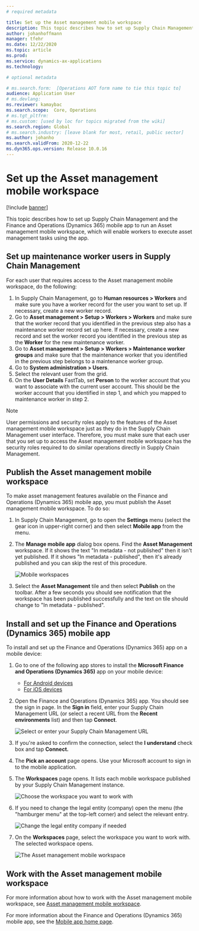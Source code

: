 ```yaml
---
# required metadata

title: Set up the Asset management mobile workspace
description: This topic describes how to set up Supply Chain Management and the Finance and Operations (Dynamics 365) mobile app to run an Asset management mobile workspace, which will enable workers to execute asset management tasks using the app.
author: johanhoffmann
manager: tfehr
ms.date: 12/22/2020
ms.topic: article
ms.prod: 
ms.service: dynamics-ax-applications
ms.technology: 

# optional metadata

# ms.search.form:  [Operations AOT form name to tie this topic to]
audience: Application User
# ms.devlang: 
ms.reviewer: kamaybac
ms.search.scope:  Core, Operations
# ms.tgt_pltfrm: 
# ms.custom: [used by loc for topics migrated from the wiki]
ms.search.region: Global
# ms.search.industry: [leave blank for most, retail, public sector]
ms.author: johanho
ms.search.validFrom: 2020-12-22
ms.dyn365.ops.version: Release 10.0.16
---
```


# Set up the Asset management mobile workspace

[!include [banner](../includes/banner.md)]

This topic describes how to set up Supply Chain Management and the Finance and Operations (Dynamics 365) mobile app to run an Asset management mobile workspace, which will enable workers to execute asset management tasks using the app.

## Set up maintenance worker users in Supply Chain Management

For each user that requires access to the Asset management mobile workspace, do the following:

1. In Supply Chain Management, go to **Human resources \> Workers** and make sure you have a worker record for the user you want to set up. If necessary, create a new worker record.
1. Go to **Asset management \> Setup \> Workers \> Workers** and make sure that the worker record that you identified in the previous step also has a maintenance worker record set up here. If necessary, create a new record and set the worker record you identified in the previous step as the **Worker** for the new maintenance worker.
1. Go to **Asset management \> Setup \> Workers \> Maintenance worker groups** and make sure that the maintenance worker that you identified in the previous step belongs to a maintenance worker group.
1. Go to **System administration \> Users**.
1. Select the relevant user from the grid.
1. On the **User Details** FastTab, set **Person** to the worker account that you want to associate with the current user account. This should be the worker account that you identified in step 1, and which you mapped to maintenance worker in step 2.

> [!NOTE]
> User permissions and security roles apply to the features of the Asset management mobile workspace just as they do in the Supply Chain Management user interface. Therefore, you must make sure that each user that you set up to access the Asset management mobile workspace has the security roles required to do similar operations directly in Supply Chain Management.

## Publish the Asset management mobile workspace

To make asset management features available on the Finance and Operations (Dynamics 365) mobile app, you must publish the Asset management mobile workspace. To do so:

1. In Supply Chain Management, go to open the **Settings** menu (select the gear icon in upper-right corner) and then select **Mobile app** from the menu.

1. The **Manage mobile app** dialog box opens. Find the **Asset Management** workspace. If it shows the text "In metadata - not published" then it isn't yet published. If it shows "In metadata - published", then it's already published and you can skip the rest of this procedure.

    ![Mobile workspaces](media/mobile-workspaces.png "Mobile workspaces")

1. Select the **Asset Management** tile and then select **Publish** on the toolbar. After a few seconds you should see notification that the workspace has been published successfully and the text on tile should change to "In metadata - published".

## Install and set up the Finance and Operations (Dynamics 365) mobile app

To install and set up the Finance and Operations (Dynamics 365) app on a mobile device:

1. Go to one of the following app stores to install the **Microsoft Finance and Operations (Dynamics 365)** app on your mobile device: 
    - [For Android devices](https://go.microsoft.com/fwlink/?linkid=850662)
    - [For iOS devices](https://go.microsoft.com/fwlink/?linkid=850663)

1. Open the Finance and Operations (Dynamics 365) app. You should see the sign in page. In the **Sign in** field, enter your Supply Chain Management URL (or select a recent URL from the **Recent environments** list) and then tap **Connect**.

    ![Select or enter your Supply Chain Management URL](media/mobile-app-sign-in.png "Select or enter your Supply Chain Management URL")

1. If you're asked to confirm the connection, select the **I understand** check box and tap **Connect.**

1. The **Pick an account** page opens. Use your Microsoft account to sign in to the mobile application.

1. The **Workspaces** page opens. It lists each mobile workspace published by your Supply Chain Management instance.

    ![Choose the workspace you want to work with](media/mobile-app-workspaces.png "Choose the workspace you want to work with")

1. If you need to change the legal entity (company) open the menu (the "hamburger menu" at the top-left corner) and select the relevant entry.

    ![Change the legal entity company if needed](media/mobile-app-change-comp.png "Change the legal entity (company) if needed")

1. On the **Workspaces** page, select the workspace you want to work with. The selected workspace opens.

    ![The Asset management mobile workspace](media/mobile-app-asset-workspace.png "The Asset management mobile workspace ")

## Work with the Asset management mobile workspace

For more information about how to work with the Asset management mobile workspace, see [Asset management mobile workspace](asset-management-mobile-workspace.md).

For more information about the Finance and Operations (Dynamics 365) mobile app, see the [Mobile app home page](../../fin-ops-core/dev-itpro/mobile-apps/Mobile-app-home-page.md).
